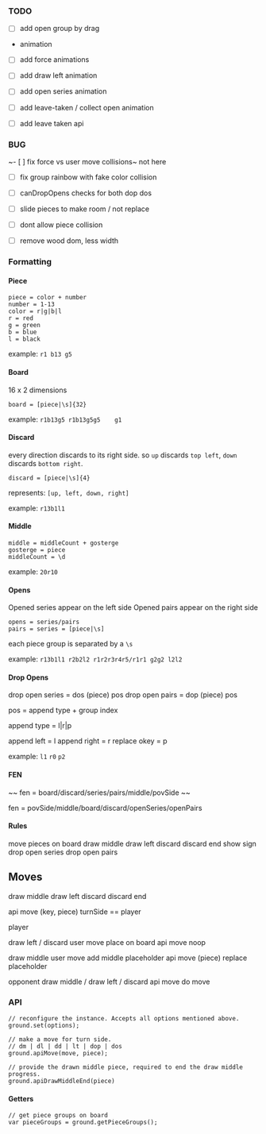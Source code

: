 ### TODO

- [ ] add open group by drag

* animation
- [ ] add force animations
- [ ] add draw left animation
- [ ] add open series animation
- [ ] add leave-taken / collect open animation

- [ ] add leave taken api

### BUG

~- [ ] fix force vs user move collisions~ not here
- [ ] fix group rainbow with fake color collision
- [ ] canDropOpens checks for both dop dos
- [ ] slide pieces to make room / not replace
- [ ] dont allow piece collision 
- [ ] remove wood dom, less width



### Formatting

#### Piece

```
piece = color + number
number = 1-13
color = r|g|b|l
r = red
g = green
b = blue
l = black
```

example: `r1 b13 g5`

#### Board

16 x 2 dimensions

```
board = [piece|\s]{32}
```

example: `r1b13g5 r1b13g5g5    g1`

#### Discard

every direction discards to its right side.
so `up` discards `top left`, `down` discards `bottom right`.

```
discard = [piece|\s]{4}
```

represents: `[up, left, down, right]`

example: `r13b1l1 `

#### Middle

```
middle = middleCount + gosterge
gosterge = piece
middleCount = \d
```

example: `20r10`

#### Opens

Opened series appear on the left side
Opened pairs appear on the right side

```
opens = series/pairs
pairs = series = [piece|\s]
```

each piece group is separated by a `\s`

example: `r13b1l1 r2b2l2 r1r2r3r4r5/r1r1 g2g2 l2l2`


#### Drop Opens

drop open series = dos (piece) pos
drop open pairs = dop (piece) pos

pos = append type + group index

append type = l|r|p

append left = l
append right = r
replace okey = p

example: `l1` `r0` `p2`

#### FEN

~~ fen = board/discard/series/pairs/middle/povSide ~~

fen = povSide/middle/board/discard/openSeries/openPairs


#### Rules

move pieces on board
draw middle
draw left
discard
discard end
show sign
drop open series
drop open pairs

## Moves

draw middle
draw left
discard
discard end

api move (key, piece)
  turnSide == player

player

draw left / discard
  user move place on board
  api move noop

draw middle
  user move add middle placeholder
  api move (piece) replace placeholder

opponent
  draw middle / draw left / discard
    api move do move


### API

    // reconfigure the instance. Accepts all options mentioned above.
    ground.set(options);

    // make a move for turn side.
    // dm | dl | dd | lt | dop | dos
    ground.apiMove(move, piece);

    // provide the drawn middle piece, required to end the draw middle progress.
    ground.apiDrawMiddleEnd(piece)


#### Getters

    // get piece groups on board
    var pieceGroups = ground.getPieceGroups();
